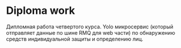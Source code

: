 # Diploma work
Дипломная работа четвертого курса. 
Yolo микросервис (который отправляет данные по шине RMQ для 
web части) по обнаружению средств индивидуальной защиты 
и определению лиц. 

